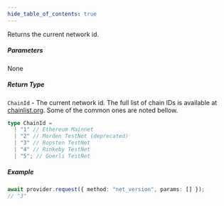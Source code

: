 ```yaml
---
hide_table_of_contents: true
---
```


<head>
  <meta
    name="description"
    content="Returns the current network id."
  />
</head>

<intro-end />

Returns the current network id.

##### Parameters

None

##### Return Type

`ChainId` - The current network id. The full list of chain IDs is available at [chainlist.org](https://chainlist.org/). Some of the common ones are noted bellow.

```typescript title="ChainId"
type ChainId =
  | "1" // Ethereum Mainnet
  | "2" // Morden TestNet (deprecated)
  | "3" // Ropsten TestNet
  | "4" // Rinkeby TestNet
  | "5"; // Goerli TestNet
```

##### Example

```typescript title="TypeScript"
await provider.request({ method: "net_version", params: [] });
// "3"
```

